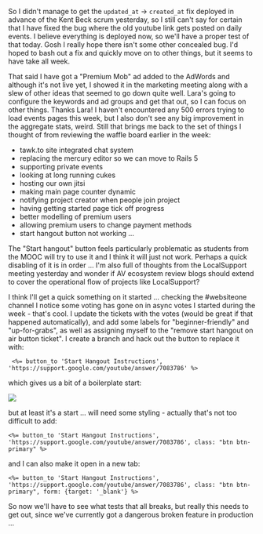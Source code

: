 So I didn't manage to get the `updated_at` -> `created_at` fix deployed in advance of the Kent Beck scrum yesterday, so I still can't say for certain that I have fixed the bug where the old youtube link gets posted on daily events.  I believe everything is deployed now, so we'll have a proper test of that today.  Gosh I really hope there isn't some other concealed bug.  I'd hoped to bash out a fix and quickly move on to other things, but it seems to have take all week.

That said I have got a "Premium Mob" ad added to the AdWords and although it's not live yet, I showed it in the marketing meeting along with a slew of other ideas that seemed to go down quite well.  Lara's going to configure the keywords and ad groups and get that out, so I can focus on other things.  Thanks Lara!  I haven't encountered any 500 errors trying to load events pages this week, but I also don't see any big improvement in the aggregate stats, weird.  Still that brings me back to the set of things I thought of from reviewing the waffle board earlier in the week:

* tawk.to site integrated chat system
* replacing the mercury editor so we can move to Rails 5
* supporting private events
* looking at long running cukes
* hosting our own jitsi
* making main page counter dynamic
* notifying project creator when people join project
* having getting started page tick off progress
* better modelling of premium users
* allowing premium users to change payment methods
* start hangout button not working ...

The "Start hangout" button feels particularly problematic as students from the MOOC will try to use it and I think it will just not work.  Perhaps a quick disabling of it is in order ... I'm also full of thoughts from the LocalSupport meeting yesterday and wonder if AV ecosystem review blogs should extend to cover the operational flow of projects like LocalSupport?

I think I'll get a quick something on it started ... checking the #websiteone channel I notice some voting has gone on in async votes I started during the week - that's cool.  I update the tickets with the votes (would be great if that happened automatically), and add some labels for "beginner-friendly" and "up-for-grabs", as well as assigning myself to the "remove start hangout on air button ticket".  I create a branch and hack out the button to replace it with:

```erb
 <%= button_to 'Start Hangout Instructions', 'https://support.google.com/youtube/answer/7083786' %>
```

which gives us a bit of a boilerplate start:

![](https://dl.dropbox.com/s/ailmb73picj4oxh/Screenshot%202017-11-03%2010.37.37.png?dl=0)

but at least it's a start ... will need some styling - actually that's not too difficult to add:

```erb
<%= button_to 'Start Hangout Instructions', 'https://support.google.com/youtube/answer/7083786', class: "btn btn-primary" %>
```

and I can also make it open in a new tab:

```erb
<%= button_to 'Start Hangout Instructions', 'https://support.google.com/youtube/answer/7083786', class: "btn btn-primary", form: {target: '_blank'} %>
```

So now we'll have to see what tests that all breaks, but really this needs to get out, since we've currently got a dangerous broken feature in production ...


